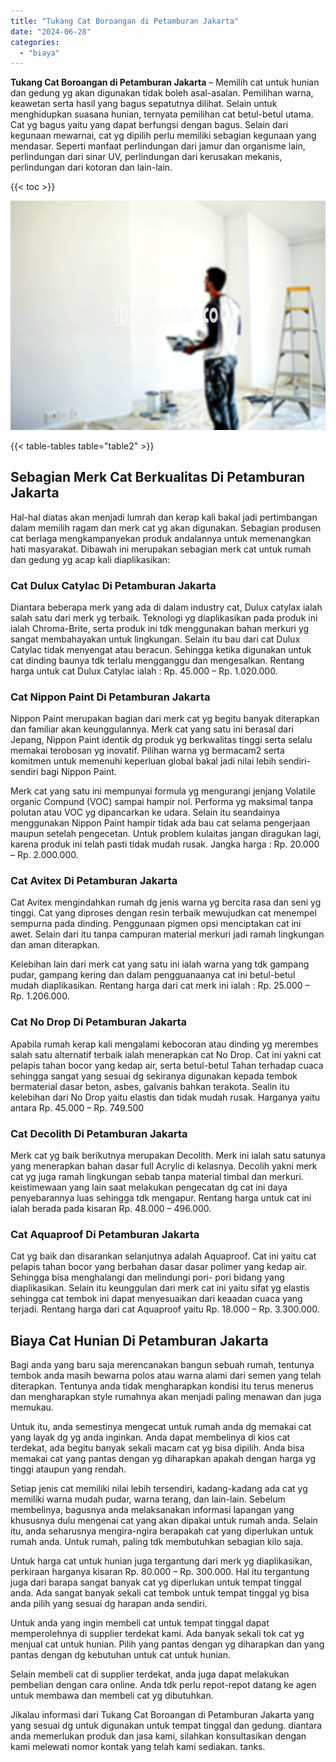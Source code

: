 ```yaml
---
title: "Tukang Cat Boroangan di Petamburan Jakarta"
date: "2024-06-28"
categories: 
  - "biaya"
---
```


**Tukang Cat Boroangan di Petamburan Jakarta** – Memilih cat untuk hunian dan gedung yg akan digunakan tidak boleh asal-asalan. Pemilihan warna, keawetan serta hasil yang bagus sepatutnya dilihat. Selain untuk menghidupkan suasana hunian, ternyata pemilihan cat betul-betul utama. Cat yg bagus yaitu yang dapat berfungsi dengan bagus. Selain dari kegunaan mewarnai, cat yg dipilih perlu memiliki sebagian kegunaan yang mendasar. Seperti manfaat perlindungan dari jamur dan organisme lain, perlindungan dari sinar UV, perlindungan dari kerusakan mekanis, perlindungan dari kotoran dan lain-lain.

{{< toc >}}

![Tukang Cat Boroangan di Petamburan Jakarta](/images/jasa-cat-murah21.png)

{{< table-tables table="table2" >}}

## Sebagian Merk Cat Berkualitas Di Petamburan Jakarta

Hal-hal diatas akan menjadi lumrah dan kerap kali bakal jadi pertimbangan dalam memilih ragam dan merk cat yg akan digunakan. Sebagian produsen cat berlaga mengkampanyekan produk andalannya untuk memenangkan hati masyarakat. Dibawah ini merupakan sebagian merk cat untuk rumah dan gedung yg acap kali diaplikasikan:

### Cat Dulux Catylac Di Petamburan Jakarta

Diantara beberapa merk yang ada di dalam industry cat, Dulux catylax ialah salah satu dari merk yg terbaik. Teknologi yg diaplikasikan pada produk ini ialah Chroma-Brite, serta produk ini tdk menggunakan bahan merkuri yg sangat membahayakan untuk lingkungan. Selain itu bau dari cat Dulux Catylac tidak menyengat atau beracun. Sehingga ketika digunakan untuk cat dinding baunya tdk terlalu mengganggu dan mengesalkan. Rentang harga untuk cat Dulux Catylac ialah : Rp. 45.000 – Rp. 1.020.000.

### Cat Nippon Paint Di Petamburan Jakarta

Nippon Paint merupakan bagian dari merk cat yg begitu banyak diterapkan dan familiar akan keunggulannya. Merk cat yang satu ini berasal dari Jepang, Nippon Paint identik dg produk yg berkwalitas tinggi serta selalu memakai terobosan yg inovatif. Pilihan warna yg bermacam2 serta komitmen untuk memenuhi keperluan global bakal jadi nilai lebih sendiri-sendiri bagi Nippon Paint.

Merk cat yang satu ini mempunyai formula yg mengurangi jenjang Volatile organic Compund (VOC) sampai hampir nol. Performa yg maksimal tanpa polutan atau VOC yg dipancarkan ke udara. Selain itu seandainya menggunakan Nippon Paint hampir tidak ada bau cat selama pengerjaan maupun setelah pengecetan. Untuk problem kulaitas jangan diragukan lagi, karena produk ini telah pasti tidak mudah rusak. Jangka harga : Rp. 20.000 – Rp. 2.000.000.

### Cat Avitex Di Petamburan Jakarta

Cat Avitex mengindahkan rumah dg jenis warna yg bercita rasa dan seni yg tinggi. Cat yang diproses dengan resin terbaik mewujudkan cat menempel sempurna pada dinding. Penggunaan pigmen opsi menciptakan cat ini awet. Selain dari itu tanpa campuran material merkuri jadi ramah lingkungan dan aman diterapkan.

Kelebihan lain dari merk cat yang satu ini ialah warna yang tdk gampang pudar, gampang kering dan dalam pengguanaanya cat ini betul-betul mudah diaplikasikan. Rentang harga dari cat merk ini ialah : Rp. 25.000 – Rp. 1.206.000.

### Cat No Drop Di Petamburan Jakarta

Apabila rumah kerap kali mengalami kebocoran atau dinding yg merembes salah satu alternatif terbaik ialah menerapkan cat No Drop. Cat ini yakni cat pelapis tahan bocor yang kedap air, serta betul-betul Tahan terhadap cuaca sehingga sangat yang sesuai dg sekiranya digunakan kepada tembok bermaterial dasar beton, asbes, galvanis bahkan terakota. Sealin itu kelebihan dari No Drop yaitu elastis dan tidak mudah rusak. Harganya yaitu antara Rp. 45.000 – Rp. 749.500

### Cat Decolith Di Petamburan Jakarta

Merk cat yg baik berikutnya merupakan Decolith. Merk ini ialah satu satunya yang menerapkan bahan dasar full Acrylic di kelasnya. Decolih yakni merk cat yg juga ramah lingkungan sebab tanpa material timbal dan merkuri. keistimewaan yang lain saat melakukan pengecatan dg cat ini daya penyebarannya luas sehingga tdk mengapur. Rentang harga untuk cat ini ialah berada pada kisaran Rp. 48.000 – 496.000.

### Cat Aquaproof Di Petamburan Jakarta

Cat yg baik dan disarankan selanjutnya adalah Aquaproof. Cat ini yaitu cat pelapis tahan bocor yang berbahan dasar dasar polimer yang kedap air. Sehingga bisa menghalangi dan melindungi pori- pori bidang yang diaplikasikan. Selain itu keunggulan dari merk cat ini yaitu sifat yg elastis sehingga cat tembok ini dapat menyesuaikan dari keaadan cuaca yang terjadi. Rentang harga dari cat Aquaproof yaitu Rp. 18.000 – Rp. 3.300.000.

## Biaya Cat Hunian Di Petamburan Jakarta

Bagi anda yang baru saja merencanakan bangun sebuah rumah, tentunya tembok anda masih bewarna polos atau warna alami dari semen yang telah diterapkan. Tentunya anda tidak mengharapkan kondisi itu terus menerus dan mengharapkan style rumahnya akan menjadi paling menawan dan juga memukau.

Untuk itu, anda semestinya mengecat untuk rumah anda dg memakai cat yang layak dg yg anda inginkan. Anda dapat membelinya di kios cat terdekat, ada begitu banyak sekali macam cat yg bisa dipilih. Anda bisa memakai cat yang pantas dengan yg diharapkan apakah dengan harga yg tinggi ataupun yang rendah.

Setiap jenis cat memiliki nilai lebih tersendiri, kadang-kadang ada cat yg memiliki warna mudah pudar, warna terang, dan lain-lain. Sebelum membelinya, bagusnya anda melaksanakan informasi lapangan yang khususnya dulu mengenai cat yang akan dipakai untuk rumah anda. Selain itu, anda seharusnya mengira-ngira berapakah cat yang diperlukan untuk rumah anda. Untuk rumah, paling tdk membutuhkan sebagian kilo saja.

Untuk harga cat untuk hunian juga tergantung dari merk yg diaplikasikan, perkiraan harganya kisaran Rp. 80.000 – Rp. 300.000. Hal itu tergantung juga dari barapa sangat banyak cat yg diperlukan untuk tempat tinggal anda. Ada sangat banyak sekali cat tembok untuk tempat tinggal yg bisa anda pilih yang sesuai dg harapan anda sendiri.

Untuk anda yang ingin membeli cat untuk tempat tinggal dapat memperolehnya di supplier terdekat kami. Ada banyak sekali tok cat yg menjual cat untuk hunian. Pilih yang pantas dengan yg diharapkan dan yang pantas dengan dg kebutuhan untuk cat untuk hunian.

Selain membeli cat di supplier terdekat, anda juga dapat melakukan pembelian dengan cara online. Anda tdk perlu repot-repot datang ke agen untuk membawa dan membeli cat yg dibutuhkan.

Jikalau informasi dari Tukang Cat Boroangan di Petamburan Jakarta yang yang sesuai dg untuk digunakan untuk tempat tinggal dan gedung. diantara anda memerlukan produk dan jasa kami, silahkan konsultasikan dengan kami melewati nomor kontak yang telah kami sediakan. tanks.
